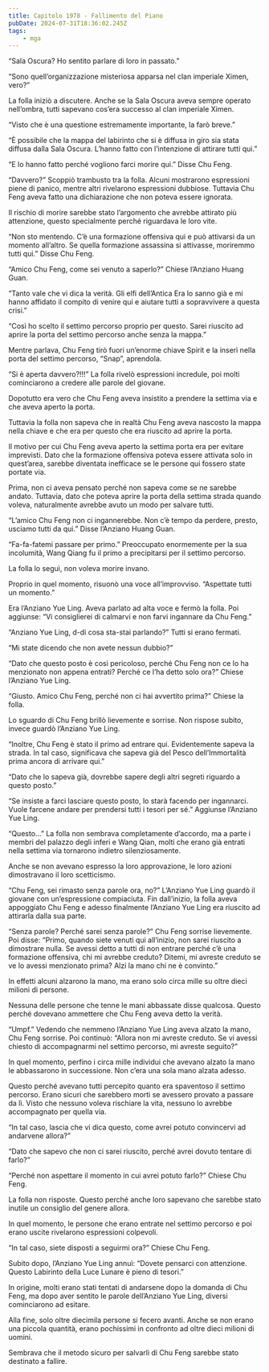 ```yaml
---
title: Capitolo 1978 - Fallimento del Piano
pubDate: 2024-07-31T18:36:02.245Z
tags:
    - mga
---
```



“Sala Oscura? Ho sentito parlare di loro in passato.”

“Sono quell’organizzazione misteriosa apparsa nel clan imperiale Ximen, vero?”

La folla iniziò a discutere. Anche se la Sala Oscura aveva sempre operato nell’ombra, tutti sapevano cos’era successo al clan imperiale Ximen.

“Visto che è una questione estremamente importante, la farò breve.”

“È possibile che la mappa del labirinto che si è diffusa in giro sia stata diffusa dalla Sala Oscura. L’hanno fatto con l’intenzione di attirare tutti qui.”

“E lo hanno fatto perché vogliono farci morire qui.” Disse Chu Feng.

“Davvero?” Scoppiò trambusto tra la folla. Alcuni mostrarono espressioni piene di panico, mentre altri rivelarono espressioni dubbiose. Tuttavia Chu Feng aveva fatto una dichiarazione che non poteva essere ignorata.

Il rischio di morire sarebbe stato l’argomento che avrebbe attirato più attenzione, questo specialmente perché riguardava le loro vite.

“Non sto mentendo. C’è una formazione offensiva qui e può attivarsi da un momento all’altro. Se quella formazione assassina si attivasse, moriremmo tutti qui.” Disse Chu Feng.

“Amico Chu Feng, come sei venuto a saperlo?” Chiese l’Anziano Huang Guan.

“Tanto vale che vi dica la verità. Gli elfi dell’Antica Era lo sanno già e mi hanno affidato il compito di venire qui e aiutare tutti a sopravvivere a questa crisi.”

“Così ho scelto il settimo percorso proprio per questo. Sarei riuscito ad aprire la porta del settimo percorso anche senza la mappa.”

Mentre parlava, Chu Feng tirò fuori un’enorme chiave Spirit e la inserì nella porta del settimo percorso, “Snap”, aprendola.

“Si è aperta davvero?!!!” La folla rivelò espressioni incredule, poi molti cominciarono a credere alle parole del giovane.

Dopotutto era vero che Chu Feng aveva insistito a prendere la settima via e che aveva aperto la porta.

Tuttavia la folla non sapeva che in realtà Chu Feng aveva nascosto la mappa nella chiave e che era per questo che era riuscito ad aprire la porta.

Il motivo per cui Chu Feng aveva aperto la settima porta era per evitare imprevisti. Dato che la formazione offensiva poteva essere attivata solo in quest’area, sarebbe diventata inefficace se le persone qui fossero state portate via.

Prima, non ci aveva pensato perché non sapeva come se ne sarebbe andato. Tuttavia, dato che poteva aprire la porta della settima strada quando voleva, naturalmente avrebbe avuto un modo per salvare tutti.

“L’amico Chu Feng non ci ingannerebbe. Non c’è tempo da perdere, presto, usciamo tutti da qui.” Disse l’Anziano Huang Guan.

“Fa-fa-fatemi passare per primo.” Preoccupato enormemente per la sua incolumità, Wang Qiang fu il primo a precipitarsi per il settimo percorso.

La folla lo seguì, non voleva morire invano.

Proprio in quel momento, risuonò una voce all’improvviso. “Aspettate tutti un momento.”

Era l’Anziano Yue Ling. Aveva parlato ad alta voce e fermò la folla. Poi aggiunse: “Vi consiglierei di calmarvi e non farvi ingannare da Chu Feng.”

“Anziano Yue Ling, d-di cosa sta-stai parlando?” Tutti si erano fermati.

“Mi state dicendo che non avete nessun dubbio?”

“Dato che questo posto è così pericoloso, perché Chu Feng non ce lo ha menzionato non appena entrati? Perché ce l’ha detto solo ora?” Chiese l’Anziano Yue Ling.

“Giusto. Amico Chu Feng, perché non ci hai avvertito prima?” Chiese la folla.

Lo sguardo di Chu Feng brillò lievemente e sorrise. Non rispose subito, invece guardò l’Anziano Yue Ling.

“Inoltre, Chu Feng è stato il primo ad entrare qui. Evidentemente sapeva la strada. In tal caso, significava che sapeva già del Pesco dell’Immortalità prima ancora di arrivare qui.”

“Dato che lo sapeva già, dovrebbe sapere degli altri segreti riguardo a questo posto.”

“Se insiste a farci lasciare questo posto, lo starà facendo per ingannarci. Vuole farcene andare per prendersi tutti i tesori per sé.” Aggiunse l’Anziano Yue Ling.

“Questo…” La folla non sembrava completamente d’accordo, ma a parte i membri del palazzo degli inferi e Wang Qian, molti che erano già entrati nella settima via tornarono indietro silenziosamente.

Anche se non avevano espresso la loro approvazione, le loro azioni dimostravano il loro scetticismo.

“Chu Feng, sei rimasto senza parole ora, no?” L’Anziano Yue Ling guardò il giovane con un’espressione compiaciuta. Fin dall’inizio, la folla aveva appoggiato Chu Feng e adesso finalmente l’Anziano Yue Ling era riuscito ad attirarla dalla sua parte.

“Senza parole? Perché sarei senza parole?” Chu Feng sorrise lievemente. Poi disse: “Primo, quando siete venuti qui all’inizio, non sarei riuscito a dimostrare nulla. Se avessi detto a tutti di non entrare perché c’è una formazione offensiva, chi mi avrebbe creduto? Ditemi, mi avreste creduto se ve lo avessi menzionato prima? Alzi la mano chi ne è convinto.”

In effetti alcuni alzarono la mano, ma erano solo circa mille su oltre dieci milioni di persone.

Nessuna delle persone che tenne le mani abbassate disse qualcosa. Questo perché dovevano ammettere che Chu Feng aveva detto la verità.

“Umpf.” Vedendo che nemmeno l’Anziano Yue Ling aveva alzato la mano, Chu Feng sorrise. Poi continuò: “Allora non mi avreste creduto. Se vi avessi chiesto di accompagnarmi nel settimo percorso, mi avreste seguito?”

In quel momento, perfino i circa mille individui che avevano alzato la mano le abbassarono in successione. Non c’era una sola mano alzata adesso.

Questo perché avevano tutti percepito quanto era spaventoso il settimo percorso. Erano sicuri che sarebbero morti se avessero provato a passare da lì. Visto che nessuno voleva rischiare la vita, nessuno lo avrebbe accompagnato per quella via.

“In tal caso, lascia che vi dica questo, come avrei potuto convincervi ad andarvene allora?”

“Dato che sapevo che non ci sarei riuscito, perché avrei dovuto tentare di farlo?”

“Perché non aspettare il momento in cui avrei potuto farlo?” Chiese Chu Feng.

La folla non risposte. Questo perché anche loro sapevano che sarebbe stato inutile un consiglio del genere allora.

In quel momento, le persone che erano entrate nel settimo percorso e poi erano uscite rivelarono espressioni colpevoli.

“In tal caso, siete disposti a seguirmi ora?” Chiese Chu Feng.

Subito dopo, l’Anziano Yue Ling annuì: “Dovete pensarci con attenzione. Questo Labirinto della Luce Lunare è pieno di tesori.”

In origine, molti erano stati tentati di andarsene dopo la domanda di Chu Feng, ma dopo aver sentito le parole dell’Anziano Yue Ling, diversi cominciarono ad esitare.

Alla fine, solo oltre diecimila persone si fecero avanti. Anche se non erano una piccola quantità, erano pochissimi in confronto ad oltre dieci milioni di uomini.

Sembrava che il metodo sicuro per salvarli di Chu Feng sarebbe stato destinato a fallire.


